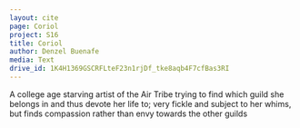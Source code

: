 ```yaml
---
layout: cite
page: Coriol
project: S16
title: Coriol
author: Denzel Buenafe
media: Text
drive_id: 1K4H1369GSCRFLteF23n1rjDf_tke8aqb4F7cfBas3RI
---
```

A college age starving artist of the Air Tribe trying to find which guild she belongs in and thus devote her life to; very fickle and subject to her whims, but finds compassion rather than envy towards the other guilds
